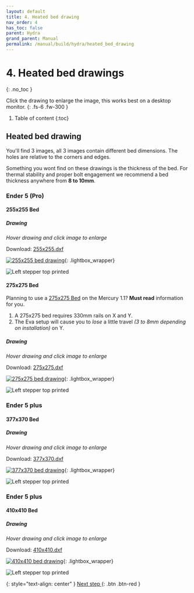```yaml
---
layout: default
title: 4. Heated bed drawing
nav_order: 4
has_toc: false
parent: Hydra
grand_parent: Manual
permalink: /manual/build/hydra/heated_bed_drawing
---
```


# 4. Heated bed drawings
{: .no_toc }

Click the drawing to enlarge the image, this works best on a desktop monitor.
{: .fs-6 .fw-300 }

1. Table of content
{:toc}

## Heated bed drawing

You'll find 3 images, all 3 images contain different bed dimensions. The holes are relative to the corners and edges.

Something you wont find on these drawings is the thickness of the bed.
For thermal stability and proper bolt engagement we recommend a bed thickness anywhere from **8 to 10mm**.

### Ender 5 (Pro)

#### 255x255 Bed

##### Drawing

*<i class="bi bi-zoom-in"></i> Hover drawing and click image to enlarge*

Download: [255x255.dxf](../../../assets/dxf/hydra/255x255.dxf)

[![255x255 bed drawing](../../../assets/images/instructions/hydra/bed_drawing_255.png)](#lightbox__item_1){: .lightbox_wrapper}

<div onclick="location.href='##';"  id="lightbox__item_1"  class="lightbox__item">
    <div class="lightbox__content">
    <div class="lightbox__titlebar"></div>
        <a href="##" class="close"></a>
        <img src="../../../assets/images/instructions/hydra/bed_drawing_255.png" alt="Left stepper top printed">
    </div>
</div>

#### 275x275 Bed

Planning to use a [275x275 Bed](#275x275-bed) on the Mercury 1.1? **Must read** information for you.

1. A 275x275 bed requires 330mm rails on X and Y.
2. The Eva setup will cause you to *lose* a little travel *(3 to 8mm depending on installation)* on Y.

##### Drawing

*<i class="bi bi-zoom-in"></i> Hover drawing and click image to enlarge*
   
Download: [275x275.dxf](../../../assets/dxf/hydra/275x275.dxf)

[![275x275 bed drawing](../../../assets/images/instructions/hydra/bed_drawing_275.png)](#lightbox__item_2){: .lightbox_wrapper}

<div onclick="location.href='##';"  id="lightbox__item_2"  class="lightbox__item">
    <div class="lightbox__content">
    <div class="lightbox__titlebar"></div>
        <a href="##" class="close"></a>
        <img src="../../../assets/images/instructions/hydra/bed_drawing_275.png" alt="Left stepper top printed">
    </div>
</div>

### Ender 5 plus

#### 377x370 Bed

##### Drawing

*<i class="bi bi-zoom-in"></i> Hover drawing and click image to enlarge*

Download: [377x370.dxf](../../../assets/dxf/hydra/377x370.dxf)
   
[![377x370 bed drawing](../../../assets/images/instructions/hydra/bed_drawing_377.png)](#lightbox__item_3){: .lightbox_wrapper}

<div onclick="location.href='##';"  id="lightbox__item_3"  class="lightbox__item">
    <div class="lightbox__content">
    <div class="lightbox__titlebar"></div>
        <a href="##" class="close"></a>
        <img src="../../../assets/images/instructions/hydra/bed_drawing_377.png" alt="Left stepper top printed">
    </div>
</div>

### Ender 5 plus

#### 410x410 Bed

##### Drawing

*<i class="bi bi-zoom-in"></i> Hover drawing and click image to enlarge*

Download: [410x410.dxf](../../../assets/dxf/hydra/410x410.dxf)

[![410x410 bed drawing](../../../assets/images/instructions/hydra/bed_drawing_410.png)](#lightbox__item_4){: .lightbox_wrapper}

<div onclick="location.href='##';"  id="lightbox__item_4"  class="lightbox__item">
    <div class="lightbox__content">
    <div class="lightbox__titlebar"></div>
        <a href="##" class="close"></a>
        <img src="../../../assets/images/instructions/hydra/bed_drawing_410.png" alt="Left stepper top printed">
    </div>
</div>

{: style="text-align: center" }
<span class="fs-8">
[Next step <i class="bi bi-arrow-return-right"></i>](/manual/build/mercury_eva/printed_files){: .btn .btn-red }
</span>